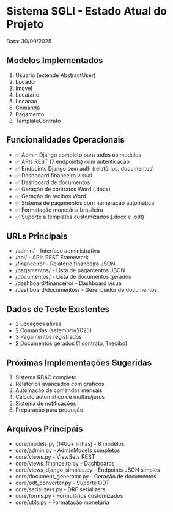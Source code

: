 # Sistema SGLI - Estado Atual do Projeto
Data: 30/09/2025

## Modelos Implementados
1. Usuario (extende AbstractUser)
2. Locador
3. Imovel
4. Locatario
5. Locacao
6. Comanda
7. Pagamento
8. TemplateContrato

## Funcionalidades Operacionais
- ✅ Admin Django completo para todos os modelos
- ✅ APIs REST (7 endpoints) com autenticação
- ✅ Endpoints Django sem auth (relatórios, documentos)
- ✅ Dashboard financeiro visual
- ✅ Dashboard de documentos
- ✅ Geração de contratos Word (.docx)
- ✅ Geração de recibos Word
- ✅ Sistema de pagamentos com numeração automática
- ✅ Formatação monetária brasileira
- ✅ Suporte a templates customizados (.docx e .odt)

## URLs Principais
- /admin/ - Interface administrativa
- /api/ - APIs REST Framework
- /financeiro/ - Relatório financeiro JSON
- /pagamentos/ - Lista de pagamentos JSON
- /documentos/ - Lista de documentos gerados
- /dashboard/financeiro/ - Dashboard visual
- /dashboard/documentos/ - Gerenciador de documentos

## Dados de Teste Existentes
- 2 Locações ativas
- 2 Comandas (setembro/2025)
- 3 Pagamentos registrados
- 2 Documentos gerados (1 contrato, 1 recibo)

## Próximas Implementações Sugeridas
1. Sistema RBAC completo
2. Relatórios avançados com gráficos
3. Automação de comandas mensais
4. Cálculo automático de multas/juros
5. Sistema de notificações
6. Preparação para produção

## Arquivos Principais
- core/models.py (1400+ linhas) - 8 modelos
- core/admin.py - AdminModels completos
- core/views.py - ViewSets REST
- core/views_financeiro.py - Dashboards
- core/views_django_simples.py - Endpoints JSON simples
- core/document_generator.py - Geração de documentos
- core/odt_converter.py - Suporte ODT
- core/serializers.py - DRF serializers
- core/forms.py - Formulários customizados
- core/utils.py - Formatação monetária
